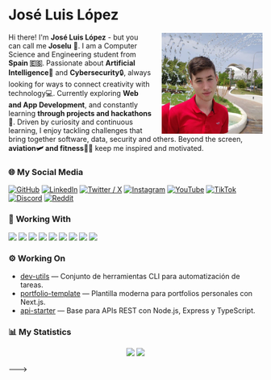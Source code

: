 <!-- Header (*Temporary*) -->
# José Luis López

<!-- Main Body [Image & Description] -->
<img src="images/me.jpeg" alt="José Luis López" style="float: right; width: 200px; margin-left: 20px;" />

Hi there! I'm **José Luis López** - but you can call me **Joselu** 👋. 
I am a Computer Science and Engineering student from **Spain 🇪🇸**. Passionate about **Artificial Intelligence**🤖 and **Cybersecurity**🔒, always looking for ways to connect creativity with technology💻. Currently exploring **Web and App Development**, and constantly learning **through projects and hackathons**💼. Driven by curiosity and continuous learning, I enjoy tackling challenges that bring together software, data, security and others. 
Beyond the screen, **aviation🛩️ and fitness🏋️‍♂️** keep me inspired and motivated.

<!-- Main Body [Social Media] -->
### 🌐 **My Social Media**

[![GitHub](logos/github.png)](https://github.com/jossseluuu)
[![LinkedIn](icons/linkedin.png)](https://www.linkedin.com/in/tuusuario/)
[![Twitter / X](icons/x.png)](https://twitter.com/tuusuario)
[![Instagram](icons/instagram.png)](https://www.instagram.com/tuusuario/)
[![YouTube](icons/youtube.png)](https://youtube.com/@tuusuario)
[![TikTok](icons/tiktok.png)](https://www.tiktok.com/@tuusuario)
[![Discord](icons/discord.png)](https://discord.gg/tuusuario)
[![Reddit](icons/reddit.png)](https://www.reddit.com/user/tuusuario)

<!-- Main Body [My Technologies] -->
### 🧰 **Working With**

<a href="https://www.javascript.com/" title="JavaScript"><img src="icons/javascript.png" /></a>
<a href="https://www.typescriptlang.org/" title="TypeScript"><img src="icons/typescript.png" /></a>
<a href="https://react.dev/" title="React"><img src="icons/react.png" /></a>
<a href="https://nodejs.org/" title="Node.js"><img src="icons/nodejs.png" /></a>
<a href="https://expressjs.com/" title="Express"><img src="icons/express.png" /></a>
<a href="https://www.python.org/" title="Python"><img src="icons/python.png" /></a>
<a href="https://www.docker.com/" title="Docker"><img src="icons/docker.png" /></a>
<a href="https://git-scm.com/" title="Git"><img src="icons/git.png" /></a>
<a href="https://code.visualstudio.com/" title="VSCode"><img src="icons/vscode.png" /></a>

<!-- Main Body [My Working Projects] -->
### ⚙️ **Working On**

- [dev-utils](https://github.com/tuusuario/dev-utils) — Conjunto de herramientas CLI para automatización de tareas.  
- [portfolio-template](https://github.com/tuusuario/portfolio-template) — Plantilla moderna para portfolios personales con Next.js.  
- [api-starter](https://github.com/tuusuario/api-starter) — Base para APIs REST con Node.js, Express y TypeScript.  

<!-- Main Body [Statiscics] -->
### 📊 **My Statistics**

<p align="center">
  <img width="49%" src="https://github-readme-stats.vercel.app/api?username=jossseluuu&show_icons=true&theme=default" />
  <img width="49%" src="https://github-readme-stats.vercel.app/api/top-langs/?username=jossseluuu&layout=compact&theme=default" />
</p>

---> 
